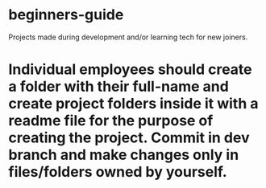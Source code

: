# beginners-guide
Projects made during development and/or learning tech for new joiners.

# Individual employees should create a folder with their full-name and create project folders inside it with a readme file for the purpose of creating the project. Commit in dev branch and make changes only in files/folders owned by yourself.
